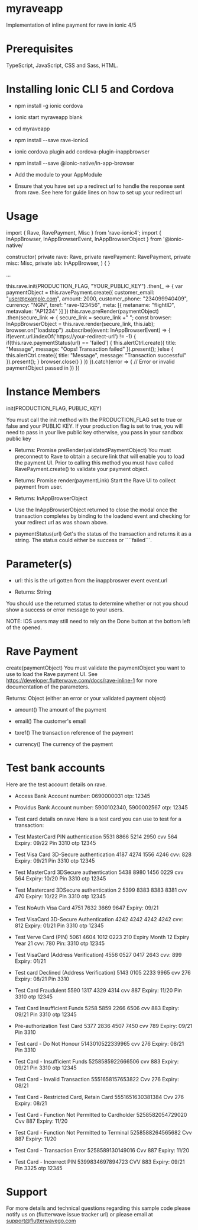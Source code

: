 # myraveapp
Implementation of inline payment for rave in ionic 4/5

# Prerequisites

TypeScript,
JavaScript,
CSS and Sass,
HTML.

# Installing Ionic CLI 5 and Cordova
- npm install -g ionic cordova

- ionic start myraveapp blank

- cd myraveapp

- npm install --save rave-ionic4

- ionic cordova plugin add cordova-plugin-inappbrowser

- npm install --save @ionic-native/in-app-browser

- Add the module to your AppModule

- Ensure that you have set up a redirect url to handle the response sent from rave. See here for guide lines on how to set up your redirect url

# Usage

import { Rave, RavePayment, Misc } from 'rave-ionic4';
import { InAppBrowser, InAppBrowserEvent, InAppBrowserObject } from '@ionic-native/

constructor(
  private rave: Rave, 
  private ravePayment: RavePayment, 
  private misc: Misc,
  private iab: InAppBrowser,
  ) { }

...


this.rave.init(PRODUCTION_FLAG, "YOUR_PUBLIC_KEY")
      .then(_ => {
        var paymentObject = this.ravePayment.create({
          customer_email: "user@example.com",
          amount: 2000,
          customer_phone: "234099940409",
          currency: "NGN",
          txref: "rave-123456",
          meta: [{
              metaname: "flightID",
              metavalue: "AP1234"
          }]
      })
        this.rave.preRender(paymentObject)
          .then(secure_link => {
            secure_link = secure_link +" ";
            const browser: InAppBrowserObject = this.rave.render(secure_link, this.iab);
            browser.on("loadstop")
                .subscribe((event: InAppBrowserEvent) => {
                  if(event.url.indexOf('https://your-redirect-url') != -1) {
                    if(this.rave.paymentStatus(url) == 'failed') {
                      this.alertCtrl.create({
                        title: "Message",
                        message: "Oops! Transaction failed"
                      }).present();
                    }else {
                      this.alertCtrl.create({
                        title: "Message",
                        message: "Transaction successful"
                      }).present();
                    }
                    browser.close()
                  }
                })
          }).catch(error => {
            // Error or invalid paymentObject passed in
          })
      })


# Instance Members

init(PRODUCTION_FLAG, PUBLIC_KEY)

You must call the init method with the PRODUCTION_FLAG set to true or false and your PUBLIC KEY. If your production flag is set to true, you will need to pass in your live public key otherwise, you pass in your sandbox public key

- Returns: Promise
preRender(validatedPaymentObject) You must preconnect to Rave to obtain a secure link that will enable you to load the payment UI. Prior to calling this method you must have called RavePayment.create() to validate your payment object.

- Returns: Promise
render(paymentLink) Start the Rave UI to collect payment from user.

- Returns: InAppBrowserObject
- Use the InAppBrowserObject returned to close the modal once the transaction completes by binding to the loadend event and checking for your redirect url as was shown above.

- paymentStatus(url) Get's the status of the transaction and returns it as a string. The status could either be success or ````failed```.

# Parameter(s)

- url: this is the url gotten from the inappbroswer event event.url

- Returns: String

You should use the returned status to determine whether or not you shoud show a success or error message to your users.

NOTE: IOS users may still need to rely on the Done button at the bottom left of the opened.

# Rave Payment
create(paymentObject) You must validate the paymentObject you want to use to load the Rave payment UI. See https://developer.flutterwave.com/docs/rave-inline-1 for more documentation of the parameters.

Returns: Object (either an error or your validated payment object)
- amount() The amount of the payment

- email() The customer's email

- txref() The transaction reference of the payment

- currency() The currency of the payment

# Test bank accounts
Here are the test account details on rave.

- Access Bank Account number: 0690000031 otp: 12345

- Providus Bank Account number: 5900102340, 5900002567 otp: 12345

- Test card details on rave Here is a test card you can use to test for a transaction:

- Test MasterCard PIN authentication 5531 8866 5214 2950 cvv 564 Expiry: 09/22 Pin 3310 otp 12345

- Test Visa Card 3D-Secure authentication 4187 4274 1556 4246 cvv: 828 Expiry: 09/21 Pin 3310 otp 12345

- Test MasterCard 3DSecure authentication 5438 8980 1456 0229 cvv 564 Expiry: 10/20 Pin 3310 otp 12345

- Test Mastercard 3DSecure authentication 2 5399 8383 8383 8381 cvv 470 Expiry: 10/22 Pin 3310 otp 12345

- Test NoAuth Visa Card 4751 7632 3669 9647 Expiry: 09/21

- Test VisaCard 3D-Secure Authentication 4242 4242 4242 4242 cvv: 812 Expiry: 01/21 Pin 3310 otp 12345

- Test Verve Card (PIN) 5061 4604 1012 0223 210 Expiry Month 12 Expiry Year 21 cvv: 780 Pin: 3310 otp 12345

- Test VisaCard (Address Verification) 4556 0527 0417 2643 cvv: 899 Expiry: 01/21

- Test card Declined (Address Verification) 5143 0105 2233 9965 cvv 276 Expiry: 08/21 Pin 3310

- Test Card Fraudulent 5590 1317 4329 4314 cvv 887 Expiry: 11/20 Pin 3310 otp 12345

- Test Card Insufficient Funds 5258 5859 2266 6506 cvv 883 Expiry: 09/21 Pin 3310 otp 12345

- Pre-authorization Test Card 5377 2836 4507 7450 cvv 789 Expiry: 09/21 Pin 3310

- Test card - Do Not Honour 5143010522339965 cvv 276 Expiry: 08/21 Pin 3310

- Test Card - Insufficient Funds 5258585922666506 cvv 883 Expiry: 09/21 Pin 3310 otp 12345

- Test Card - Invalid Transaction 5551658157653822 Cvv 276 Expiry: 08/21

- Test Card - Restricted Card, Retain Card 5551651630381384 Cvv 276 Expiry: 08/21

- Test Card - Function Not Permitted to Cardholder 5258582054729020 Cvv 887 Expiry: 11/20

- Test Card - Function Not Permitted to Terminal 5258588264565682 Cvv 887 Expiry: 11/20

- Test Card - Transaction Error 5258589130149016 Cvv 887 Expiry: 11/20

- Test Card - Incorrect PIN 5399834697894723 CVV 883 Expiry: 09/21 Pin 3325 otp 12345

# Support
For more details and technical questions regarding this sample code please notify us on (flutterwave issue tracker url) or please email at support@flutterwavego.com
